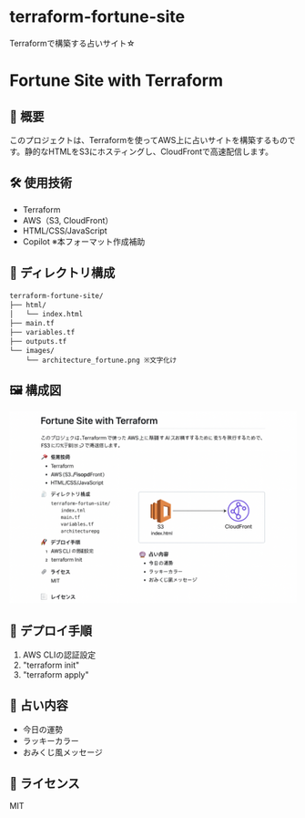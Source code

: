 # terraform-fortune-site
Terraformで構築する占いサイト☆

# Fortune Site with Terraform

## 📌 概要
このプロジェクトは、Terraformを使ってAWS上に占いサイトを構築するものです。静的なHTMLをS3にホスティングし、CloudFrontで高速配信します。

## 🛠 使用技術
- Terraform
- AWS（S3, CloudFront）
- HTML/CSS/JavaScript
- Copilot ※本フォーマット作成補助

## 📁 ディレクトリ構成
```
terraform-fortune-site/
├── html/
│   └── index.html
├── main.tf
├── variables.tf
├── outputs.tf
└── images/
    └── architecture_fortune.png ※文字化け
```
## 🖼 構成図

![構成図](images/architecture.png)

## 🚀 デプロイ手順
1. AWS CLIの認証設定
2. "terraform init"
3. "terraform apply"

## 🔮 占い内容
- 今日の運勢
- ラッキーカラー
- おみくじ風メッセージ

## 📄 ライセンス
MIT
